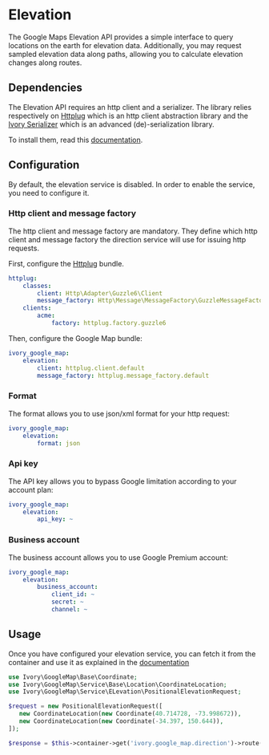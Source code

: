 # Elevation

The Google Maps Elevation API provides a simple interface to query locations on the earth for elevation data. 
Additionally, you may request sampled elevation data along paths, allowing you to calculate elevation changes along 
routes.

## Dependencies

The Elevation API requires an http client and a serializer. The library relies respectively on 
[Httplug](http://httplug.io/) which is an http client abstraction library and the 
[Ivory Serializer](https://github.com/egeloen/ivory-serializer) which is an advanced (de)-serialization library.

To install them, read this [documentation](/Resources/doc/installation.md).

## Configuration

By default, the elevation service is disabled. In order to enable the service, you need to configure it.

### Http client and message factory

The http client and message factory are mandatory. They define which http client and message factory the direction 
service will use for issuing http requests.
 
First, configure the [Httplug](http://httplug.io/) bundle.

``` yaml
httplug:
    classes:
        client: Http\Adapter\Guzzle6\Client
        message_factory: Http\Message\MessageFactory\GuzzleMessageFactory
    clients:
        acme:
            factory: httplug.factory.guzzle6
```

Then, configure the Google Map bundle:

``` yaml
ivory_google_map:
    elevation:
        client: httplug.client.default
        message_factory: httplug.message_factory.default
```

### Format

The format allows you to use json/xml format for your http request:

``` yaml
ivory_google_map:
    elevation:
        format: json
```

### Api key

The API key allows you to bypass Google limitation according to your account plan:

``` yaml
ivory_google_map:
    elevation:
        api_key: ~
```

### Business account

The business account allows you to use Google Premium account:

``` yaml
ivory_google_map:
    elevation:
        business_account:
            client_id: ~
            secret: ~
            channel: ~
```

## Usage

Once you have configured your elevation service, you can fetch it from the container and use it as explained in the 
[documentation](https://github.com/egeloen/ivory-google-map/blob/master/doc/service/elevation/elevation.md)

``` php
use Ivory\GoogleMap\Base\Coordinate;
use Ivory\GoogleMap\Service\Base\Location\CoordinateLocation;
use Ivory\GoogleMap\Service\ELevation\PositionalElevationRequest;

$request = new PositionalElevationRequest([
   new CoordinateLocation(new Coordinate(40.714728, -73.998672)),
   new CoordinateLocation(new Coordinate(-34.397, 150.644)),
]);

$response = $this->container->get('ivory.google_map.direction')->route($request);
```
